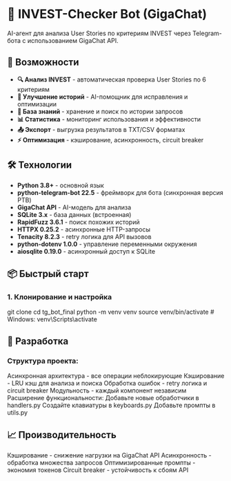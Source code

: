 # 🤖 INVEST-Checker Bot (GigaChat)

AI-агент для анализа User Stories по критериям INVEST через Telegram-бота с использованием GigaChat API.

## 🚀 Возможности

- **🔍 Анализ INVEST** - автоматическая проверка User Stories по 6 критериям
- **🚀 Улучшение историй** - AI-помощник для исправления и оптимизации
- **💾 База знаний** - хранение и поиск по истории запросов
- **📊 Статистика** - мониторинг использования и эффективности
- **📤 Экспорт** - выгрузка результатов в TXT/CSV форматах
- **⚡ Оптимизация** - кэширование, асинхронность, circuit breaker

## 🛠 Технологии

- **Python 3.8+** - основной язык
- **python-telegram-bot 22.5** - фреймворк для бота (синхронная версия PTB)
- **GigaChat API** - AI-модель для анализа
- **SQLite 3.x** - база данных (встроенная)
- **RapidFuzz 3.6.1** - поиск похожих историй
- **HTTPX 0.25.2** - асинхронные HTTP-запросы
- **Tenacity 8.2.3** - retry логика для API вызовов
- **python-dotenv 1.0.0** - управление переменными окружения
- **aiosqlite 0.19.0** - асинхронный доступ к SQLite

## 📦 Быстрый старт

### 1. Клонирование и настройка

git clone <repository-url>
cd tg_bot_final
python -m venv venv
source venv/bin/activate  # Windows: venv\Scripts\activate

## 🔧 Разработка

### Структура проекта:

Асинхронная архитектура - все операции неблокирующие
Кэширование - LRU кэш для анализа и поиска
Обработка ошибок - retry логика и circuit breaker
Модульность - каждый компонент независим
Расширение функциональности:
Добавьте новые обработчики в handlers.py
Создайте клавиатуры в keyboards.py
Добавьте промпты в utils.py

## 📈 Производительность

Кэширование - снижение нагрузки на GigaChat API
Асинхронность - обработка множества запросов
Оптимизированные промпты - экономия токенов
Circuit breaker - устойчивость к сбоям API
